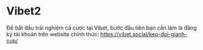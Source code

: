 # Vibet2
Để bắt đầu trải nghiệm cá cược tại Vibet, bước đầu tiên bạn cần làm là đăng ký tài khoản trên website chính thức: https://vibet.social/keo-doi-gianh-cup/
